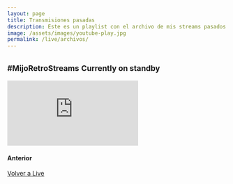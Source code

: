 ```yaml
---
layout: page
title: Transmisiones pasadas
description: Este es un playlist con el archivo de mis streams pasados.
image: /assets/images/youtube-play.jpg
permalink: /live/archivos/
---
```


<h2 class="subtitulo text-center"><small class="text-muted">#MijoRetroStreams</small> <small><span class="badge badge-danger">Currently on standby</span></small></h2>

<div class="embed-responsive embed-responsive-16by9">
  <iframe class="embed-responsive-item" src="https://www.youtube.com/embed/videoseries?list=PL15FCirCIaHrE0ymaqlyG9tb2PV3yUcvp" frameborder="0" allowfullscreen></iframe>
</div>

#### <i class="fas fa-arrow-left"></i> Anterior
[Volver a Live][1]

[1]: /live